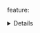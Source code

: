 feature: <details>
status: use
tags: polyfill
kind: html
polyfillurls: [Details](http://mathiasbynens.be/notes/html5-details-jquery), [jquery-details](http://akral.bitbucket.org/details-tag)

Use the details element if you intend to show a summary which when clicked reveals detailed information. Without any fallback, non-supporting browsers will fall back to displaying the element in the opened state.
